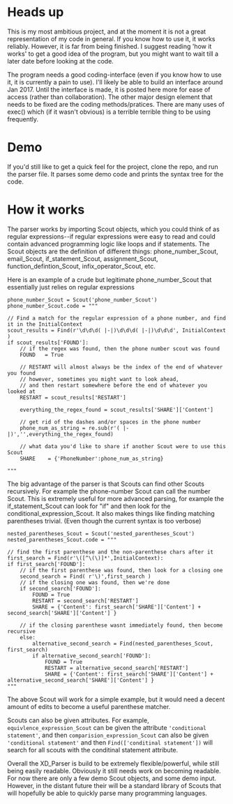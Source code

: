 # Heads up

This is my most ambitious project, and at the moment it is not a great representation of my code in general. If you know how to use it, it works reliably. However, it is far from being finished. I suggest reading 'how it works' to get a good idea of the program, but you might want to wait till a later date before looking at the code.

The program needs a good coding-interface (even if you know how to use it, it is currently a pain to use). I'll likely be able to build an interface around Jan 2017. Until the interface is made, it is posted here more for ease of access (rather than collaboration). The other major design element that needs to be fixed are the coding methods/pratices. There are many uses of exec() which (if it wasn't obvious) is a terrible terrible thing to be using frequently.

# Demo
If you'd still like to get a quick feel for the project, clone the repo, and run the parser file. It parses some demo code and prints the syntax tree for the code. 

# How it works
The parser works by importing Scout objects, which you could think of as regular expressions--if regular expressions were easy to read and could contain advanced programming logic like loops and if statements. The Scout objects are the definition of different things: phone_number_Scout, email_Scout, if_statement_Scout, assignment_Scout, function_defintion_Scout, infix_operator_Scout, etc. 

Here is an example of a crude but legitimate phone_number_Scout that essentially just relies on regular expressions
```
phone_number_Scout = Scout('phone_number_Scout')
phone_number_Scout.code = """

// Find a match for the regular expression of a phone number, and find it in the InitialContext
scout_results = Find(r'\d\d\d( |-|)\d\d\d( |-|)\d\d\d', InitialContext )
if scout_results['FOUND']:
    // if the regex was found, then the phone number scout was found
    FOUND   = True

    // RESTART will almost always be the index of the end of whatever you found
    // however, sometimes you might want to look ahead, 
    // and then restart somewhere before the end of whatever you looked at
    RESTART = scout_results['RESTART']
    
    everything_the_regex_found = scout_results['SHARE']['Content']
    
    // get rid of the dashes and/or spaces in the phone number
    phone_num_as_string = re.sub(r'( |-|)','',everything_the_regex_found)
    
    // what data you'd like to share if another Scout were to use this Scout
    SHARE    = {'PhoneNumber':phone_num_as_string} 

"""
```

The big advantage of the parser is that Scouts can find other Scouts recursively. For example the phone-number Scout can call the number Scout. This is extremely useful for more advanced parsing, for example the if_statement_Scout can look for "if" and then look for the conditional_expression_Scout. It also makes things like finding matching parentheses trivial. (Even though the current syntax is too verbose)

```
nested_parentheses_Scout = Scout('nested_parentheses_Scout')
nested_parentheses_Scout.code = """

// find the first parenthese and the non-parenthese chars after it
first_search = Find(r'\([^\(\)]*',InitialContext):
if first_search['FOUND']:
    // if the first parenthese was found, then look for a closing one
    second_search = Find( r'\)',first_search )
    // if the closing one was found, then we're done
    if second_search['FOUND']:
        FOUND = True
        RESTART = second_search['RESTART']
        SHARE = {'Content': first_search['SHARE']['Content'] + second_search['SHARE']['Content'] }

    // if the closing parenthese wasnt immediately found, then become recursive
    else:
        alternative_second_search = Find(nested_parentheses_Scout, first_search)
        if alternative_second_search['FOUND']:
            FOUND = True
            RESTART = alternative_second_search['RESTART']
            SHARE = {'Content': first_search['SHARE']['Content'] + alternative_second_search['SHARE']['Content'] }
"""
```

The above Scout will work for a simple example, but it would need a decent amount of edits to become a useful parenthese matcher.

Scouts can also be given attributes. For example, `equivlence_expression_Scout` can be given the attribute `'conditional statement'`, and then `comparision_expression_Scout` can also be given `'conditional statement'` and then `Find(['conditinal statement'])` will search for all scouts with the conditinal statement attribute. 

Overall the XD_Parser is build to be extremely flexible/powerful, while still being easily readable. Obviously it still needs work on becoming readable. For now there are only a few demo Scout objects, and some demo input. However, in the distant future their will be a standard library of Scouts that will hopefully be able to quickly parse many programming languages.
